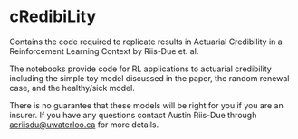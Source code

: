# cRedibiLity
Contains the code required to replicate results in Actuarial Credibility in a Reinforcement Learning Context by Riis-Due et. al.

The notebooks provide code for RL applications to actuarial credibility including the simple toy model discussed in the paper, the random renewal case, and the healthy/sick model.

There is no guarantee that these models will be right for you if you are an insurer. If you have any questions contact Austin Riis-Due through acriisdu@uwaterloo.ca for more details.
